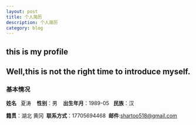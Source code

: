 ```yaml
---
layout: post
title: 个人简历
description: 个人简历
category: blog
---
```


## this is my profile
## Well,this is not the right time to introduce myself.

### 基本情况

**姓名**&nbsp;&nbsp; 夏涛 &nbsp;&nbsp; **性别**：男 &nbsp;&nbsp; **出生年月**：1989-05&nbsp;&nbsp; **民族**：汉

**籍贯**：湖北&nbsp;黄冈&nbsp;&nbsp;**联系方式**：17705694468&nbsp;&nbsp;**邮件**:shartoo518@gmail.com



